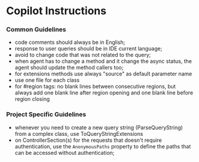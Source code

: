 # Copilot Instructions
<!-- Version: 3.2 -->

### Common Guidelines
* code comments should always be in English;
* response to user queries should be in IDE current language;
* avoid to change code that was not related to the query;
* when agent has to change a method and it change the async status, the agent should update the method callers too;
* for extensions methods use always "source" as default parameter name
* use one file for each class
* for #region tags: no blank lines between consecutive regions, but always add one blank line after region opening and one blank line before region closing

### Project Specific Guidelines
* whenever you need to create a new query string (ParseQueryString) from a complex class, use ToQueryStringExtensions
* on ControllerSection(s) for the requests that doesn't require authentication, use the `AnonymousPaths` property to define the paths that can be accessed without authentication;
